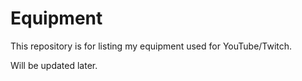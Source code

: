 # Equipment
This repository is for listing my equipment used for YouTube/Twitch.

Will be updated later.
